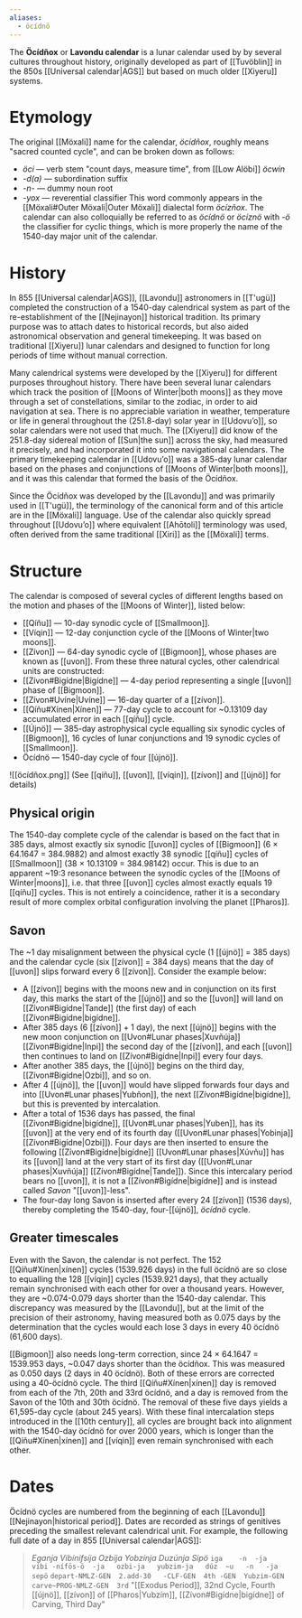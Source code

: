 ```yaml
---
aliases:
  - öcídnö
---
```

The **Öcídñox** or **Lavondu calendar** is a lunar calendar used by by several cultures throughout history, originally developed as part of [[Tuvöblin]] in the 850s [[Universal calendar|AGS]] but based on much older [[Xiyeru]] systems.
# Etymology
The original [[Möxali]] name for the calendar, *öcídñox*, roughly means "sacred counted cycle", and can be broken down as follows:
- *öci* — verb stem "count days, measure time", from [[Low Alöbi]] *öcwin*
- *-d(a)* — subordination suffix
- *-n-* — dummy noun root
- *-yox* — reverential classifier
This word commonly appears in the [[Möxali#Outer Möxali|Outer Möxali]] dialectal form *öcízñox*. The calendar can also colloquially be referred to as *öcídnö* or *öcíznö* with *-ö* the classifier for cyclic things, which is more properly the name of the 1540-day major unit of the calendar.
# History
In 855 [[Universal calendar|AGS]], [[Lavondu]] astronomers in [[T'ugü]] completed the construction of a 1540-day calendrical system as part of the re-establishment of the [[Nejinayon]] historical tradition. Its primary purpose was to attach dates to historical records, but also aided astronomical observation and general timekeeping. It was based on traditional [[Xiyeru]] lunar calendars and designed to function for long periods of time without manual correction.

Many calendrical systems were developed by the [[Xiyeru]] for different purposes throughout history. There have been several lunar calendars which track the position of [[Moons of Winter|both moons]] as they move through a set of constellations, similar to the zodiac, in order to aid navigation at sea. There is no appreciable variation in weather, temperature or life in general throughout the (251.8-day) solar year in [[Udovuʼo]], so solar calendars were not used that much. The [[Xiyeru]] did know of the 251.8-day sidereal motion of [[Sun|the sun]] across the sky, had measured it precisely, and had incorporated it into some navigational calendars. The primary timekeeping calendar in [[Udovuʼo]] was a 385-day lunar calendar based on the phases and conjunctions of [[Moons of Winter|both moons]], and it was this calendar that formed the basis of the Öcídñox.

Since the Öcídñox was developed by the [[Lavondu]] and was primarily used in [[T'ugü]], the terminology of the canonical form and of this article are in the [[Möxali]] language. Use of the calendar also quickly spread throughout [[Udovuʼo]] where equivalent [[Ahōtoli]] terminology was used, often derived from the same traditional [[Xiri]] as the [[Möxali]] terms.
# Structure
The calendar is composed of several cycles of different lengths based on the motion and phases of the [[Moons of Winter]], listed below:
- [[Qíñu]] — 10-day synodic cycle of [[Smallmoon]].
- [[Víqin]] — 12-day conjunction cycle of the [[Moons of Winter|two moons]].
- [[Zívon]] — 64-day synodic cycle of [[Bigmoon]], whose phases are known as [[uvon]].
From these three natural cycles, other calendrical units are constructed:
- [[Zívon#Bigídne|Bigídne]] — 4-day period representing a single [[uvon]] phase of [[Bigmoon]].
- [[Zívon#Uvíne|Uvíne]] — 16-day quarter of a [[zívon]].
- [[Qíñu#Xínen|Xínen]] — 77-day cycle to account for ~0.13109 day accumulated error in each [[qíñu]] cycle.
- [[Újnö]] — 385-day astrophysical cycle equalling six synodic cycles of [[Bigmoon]], 16 cycles of lunar conjunctions and 19 synodic cycles of [[Smallmoon]].
- Öcídnö — 1540-day cycle of four [[újnö]].

![[öcídñox.png]]
(See [[qíñu]], [[uvon]], [[víqin]], [[zívon]] and [[újnö]] for details)
## Physical origin
The 1540-day complete cycle of the calendar is based on the fact that in 385 days, almost exactly six synodic [[uvon]] cycles of [[Bigmoon]] (6 × 64.1647 = 384.9882) and almost exactly 38 synodic [[qíñu]] cycles of [[Smallmoon]] (38 × 10.13109 = 384.98142) occur. This is due to an apparent ~19:3 resonance between the synodic cycles of the [[Moons of Winter|moons]], i.e. that three [[uvon]] cycles almost exactly equals 19 [[qíñu]] cycles. This is not entirely a coincidence, rather it is a secondary result of more complex orbital configuration involving the planet [[Pharos]].
## Savon
The ~1 day misalignment between the physical cycle (1 [[újnö]] = 385 days) and the calendar cycle (six [[zívon]] = 384 days) means that the day of [[uvon]] slips forward every 6 [[zívon]]. Consider the example below:
- A [[zívon]] begins with the moons new and in conjunction on its first day, this marks the start of the [[újnö]] and so the [[uvon]] will land on [[Zívon#Bigídne|Tande]] (the first day) of each [[Zívon#Bigídne|bigídne]].
- After 385 days (6 [[zívon]] + 1 day), the next [[újnö]] begins with the new moon conjunction on [[Uvon#Lunar phases|Xuvñúja]] [[Zívon#Bigídne|Inpi]] the second day of the [[zívon]], and each [[uvon]] then continues to land on [[Zívon#Bigídne|Inpi]] every four days.
- After another 385 days, the [[újnö]] begins on the third day, [[Zívon#Bigídne|Ozbi]], and so on.
- After 4 [[újnö]], the [[uvon]] would have slipped forwards four days and into [[Uvon#Lunar phases|Yubñon]], the next [[Zívon#Bigídne|bigídne]], but this is prevented by intercalation.
- After a total of 1536 days has passed, the final [[Zívon#Bigídne|bigídne]], [[Uvon#Lunar phases|Yuben]], has its [[uvon]] at the very end of its fourth day ([[Uvon#Lunar phases|Yobinja]] [[Zívon#Bigídne|Ozbi]]). Four days are then inserted to ensure the following [[Zívon#Bigídne|bigídne]] [[Uvon#Lunar phases|Xúvñu]] has its [[uvon]] land at the very start of its first day ([[Uvon#Lunar phases|Xuvñúja]] [[Zívon#Bigídne|Tande]]). Since this intercalary period bears no [[uvon]], it is not a [[Zívon#Bigídne|bigídne]] and is instead called *Savon* "[[uvon]]-less".
- The four-day long Savon is inserted after every 24 [[zívon]] (1536 days), thereby completing the 1540-day, four-[[újnö]], *öcídnö* cycle.
## Greater timescales
Even with the Savon, the calendar is not perfect. The 152 [[Qíñu#Xínen|xínen]] cycles (1539.926 days) in the full öcídnö are so close to equalling the 128 [[víqin]] cycles (1539.921 days), that they actually remain synchronised with each other for over a thousand years. However, they are ~0.074-0.079 days shorter than the 1540-day calendar. This discrepancy was measured by the [[Lavondu]], but at the limit of the precision of their astronomy, having measured both as 0.075 days by the determination that the cycles would each lose 3 days in every 40 öcídnö (61,600 days).

[[Bigmoon]] also needs long-term correction, since 24 × 64.1647 = 1539.953 days, ~0.047 days shorter than the öcídñox. This was measured as 0.050 days (2 days in 40 öcídnö). Both of these errors are corrected using a 40-öcídnö cycle. The third [[Qíñu#Xínen|xínen]] day is removed from each of the 7th, 20th and 33rd öcídnö, and a day is removed from the Savon of the 10th and 30th öcídnö. The removal of these five days yields a 61,595-day cycle (about 245 years). With these final intercalation steps introduced in the [[10th century]], all cycles are brought back into alignment with the 1540-day öcídnö for over 2000 years, which is longer than the [[Qíñu#Xínen|xínen]] and [[víqin]] even remain synchronised with each other.
# Dates
Öcídnö cycles are numbered from the beginning of each [[Lavondu]] [[Nejinayon|historical period]]. Dates are recorded as strings of genitives preceding the smallest relevant calendrical unit. For example, the following full date of a day in 855 [[Universal calendar|AGS]]:
> *Eganja Vibínifsíja Ozbíja Yobzínja Duzúnja Sipö*
> `iga    -n  -ja   víbi -nífös-ö  -ja   ozbi-ja   yubzim-ja   dúz  ~u   -n   -ja   sepö`
> `depart-NMLZ-GEN  2.add-30   -CLF-GEN  4th -GEN  Yubzim-GEN  carve~PROG-NMLZ-GEN  3rd`
> "[[Exodus Period]], 32nd Cycle, Fourth [[újnö]], [[zívon]] of [[Pharos|Yubzím]], [[Zívon#Bigídne|bigídne]] of Carving, Third Day"